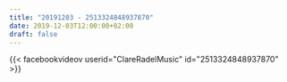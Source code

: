 ```yaml
---
title: "20191203 - 2513324848937870"
date: 2019-12-03T12:00:00+02:00
draft: false
---
```


{{< facebookvideov userid="ClareRadelMusic" id="2513324848937870" >}}